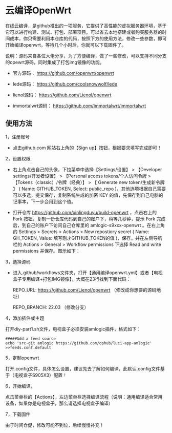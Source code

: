 
# 云编译OpenWrt

在线云编译，是github推出的一项服务，它提供了高性能的虚拟服务器环境，基于它可以进行构建、测试、打包、部署项目。可以省去本地搭建或者购买服务器的时间成本，你只需要利用本仓库的代码，按照下方的使用方法，修改一些参数，即可开始编译openwrt，等待几个小时后，你就可以下载固件了。

说明：源码来自各位大佬分享，为了方便编译，做了一些修改，可以支持不同分支的opewrt源码，同时集成了打包img镜像的功能。

- 官方源码：    https://github.com/openwrt/openwrt      

- lede源码：    https://github.com/coolsnowwolf/lede  

- lienol源码：  https://github.com/Lienol/openwrt 

- immortalwrt源码： https://github.com/immortalwrt/immortalwrt


## 使用方法

1，注册账号

- 点击github.com 网站右上角的【Sign up】按钮，根据要求填写完成即可！

2，设置权限

- 右上角点击自己的头像，下拉菜单中选择【Settings/设置】 > 【Developer settings/开发者设置】 > 【Personal access tokens/个人访问令牌 > 【Tokens（classic）/令牌（经典）】 > 【 Generate new token/生成新令牌 】 ( Name: GITHUB_TOKEN, Select: public_repo )，其他选项根据自己需要可以多选，提交保存，复制系统生成的加密 KEY 的值，先保存到自己电脑的记事本，下一步会用到这个值。

- 打开仓库 https://github.com/xinlingduyu/build-openwrt ，点击右上的 Fork 按钮，复制一份仓库代码到自己的账户下，稍等几秒钟，提示 Fork 完成后，到自己的账户下访问自己仓库里的 amlogic-s9xxx-openwrt 。在右上角的 Settings > Secrets > Actions > New repostiory secret ( Name: GH_TOKEN, Value: 填写刚才GITHUB_TOKEN的值 )，保存。并在左侧导航栏的 Actions > General > Workflow permissions 下选择 Read and write permissions 并保存。图示如下：



3，选择源码

- 进入.github/workflows文件夹，打开【通用编译openwrt.yml】或者【电视盒子专用编译+打包IMG镜像】，大概在23行找到下面代码：

   
     REPO_URL: https://github.com/Lienol/openwrt （修改成你想要的源码地址）
	 
     REPO_BRANCH: 22.03 （修改分支）


4，添加插件或主题

打开diy-part1.sh文件，电视盒子必须安装amlogic插件，格式如下：

    #####Add a feed source
    echo 'src-git amlogic https://github.com/ophub/luci-app-amlogic' >>feeds.conf.default
    
    
5，定制openwrt

打开.config文件，具体怎么设置，建议先去了解如何编译，此默认.config文件基于（电视盒子S905X3）配置！

     
 6，开始编译，
 
 点击菜单栏的【Actions】，左边菜单栏选择编译流程（说明：通用编译适合常用设备，如果你是电视盒子，那么请选择电视盒子编译）
 
 
 7，下载固件
 
 
 
 由于时间仓促，修改可能不到位，后续慢慢补充！

  
